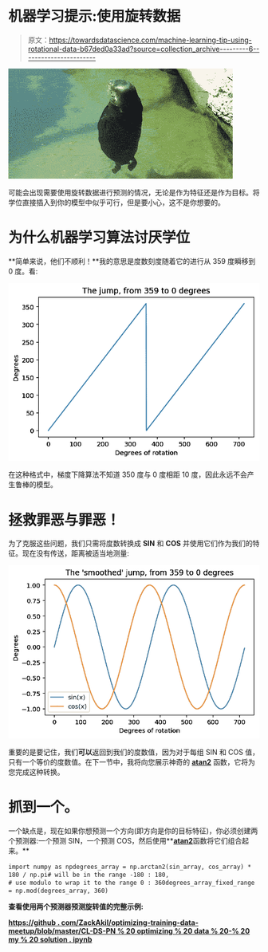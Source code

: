 # 机器学习提示:使用旋转数据

> 原文：<https://towardsdatascience.com/machine-learning-tip-using-rotational-data-b67ded0a33ad?source=collection_archive---------6----------------------->

![](img/cbc65a9fc19c82db7f0f32112f333d07.png)

可能会出现需要使用旋转数据进行预测的情况，无论是作为特征还是作为目标。将学位直接插入到你的模型中似乎可行，但是要小心，这不是你想要的。

# 为什么机器学习算法讨厌学位

**简单来说，他们不顺利！**我的意思是度数刻度随着它的进行从 359 度瞬移到 0 度。看:

![](img/1f3e9a67ac9ace9d1637fa94ecf379cc.png)

在这种格式中，梯度下降算法不知道 350 度与 0 度相距 10 度，因此永远不会产生鲁棒的模型。

# 拯救罪恶与罪恶！

为了克服这些问题，我们只需将度数转换成 **SIN** 和 **COS** 并使用它们作为我们的特征。现在没有传送，距离被适当地测量:

![](img/3000026649df147b78ff24678601d252.png)

重要的是要记住，我们**可以**返回到我们的度数值，因为对于每组 SIN 和 COS 值，只有一个等价的度数值。在下一节中，我将向您展示神奇的 [**atan2**](https://docs.scipy.org/doc/numpy-1.13.0/reference/generated/numpy.arctan2.html) 函数，它将为您完成这种转换。

# 抓到一个。

一个缺点是，现在如果你想预测一个方向(即方向是你的目标特征)，你必须创建两个预测器:一个预测 SIN，一个预测 COS，然后使用**[**atan2**](https://docs.scipy.org/doc/numpy-1.13.0/reference/generated/numpy.arctan2.html)函数将它们组合起来。**

```
import numpy as npdegrees_array = np.arctan2(sin_array, cos_array) * 180 / np.pi# will be in the range -180 : 180, 
# use modulo to wrap it to the range 0 : 360degrees_array_fixed_range = np.mod(degrees_array, 360)
```

**查看使用两个预测器预测旋转值的完整示例:**

**[https://github . com/ZackAkil/optimizing-training-data-meetup/blob/master/CL-DS-PN % 20 optimizing % 20 data % 20-% 20 my % 20 solution . ipynb](https://github.com/ZackAkil/optimising-training-data-meetup/blob/master/CL-DS-PN%20Optimising%20data%20-%20My%20Solution.ipynb)**
